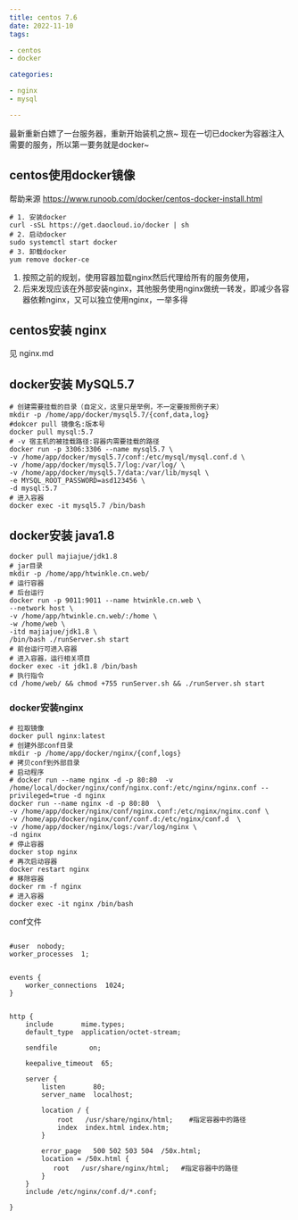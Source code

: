 ```yaml
---
title: centos 7.6
date: 2022-11-10
tags:

- centos
- docker

categories:

- nginx
- mysql

---
```


最新重新白嫖了一台服务器，重新开始装机之旅~
现在一切已docker为容器注入需要的服务，所以第一要务就是docker~

## centos使用docker镜像

帮助来源 https://www.runoob.com/docker/centos-docker-install.html

```shell
# 1. 安装docker
curl -sSL https://get.daocloud.io/docker | sh
# 2. 启动docker
sudo systemctl start docker
# 3. 卸载docker
yum remove docker-ce
```

1. 按照之前的规划，使用容器加载nginx然后代理给所有的服务使用，
2. 后来发现应该在外部安装nginx，其他服务使用nginx做统一转发，即减少各容器依赖nginx，又可以独立使用nginx，一举多得

## centos安装 nginx

见 nginx.md

## docker安装 MySQL5.7
```shell
# 创建需要挂载的目录（自定义，这里只是举例，不一定要按照例子来）
mkdir -p /home/app/docker/mysql5.7/{conf,data,log}
#dokcer pull 镜像名:版本号
docker pull mysql:5.7
# -v 宿主机的被挂载路径:容器内需要挂载的路径
docker run -p 3306:3306 --name mysql5.7 \
-v /home/app/docker/mysql5.7/conf:/etc/mysql/mysql.conf.d \
-v /home/app/docker/mysql5.7/log:/var/log/ \
-v /home/app/docker/mysql5.7/data:/var/lib/mysql \
-e MYSQL_ROOT_PASSWORD=asd123456 \
-d mysql:5.7
# 进入容器
docker exec -it mysql5.7 /bin/bash
```

## docker安装 java1.8
```shell
docker pull majiajue/jdk1.8
# jar目录
mkdir -p /home/app/htwinkle.cn.web/
# 运行容器
# 后台运行
docker run -p 9011:9011 --name htwinkle.cn.web \
--network host \
-v /home/app/htwinkle.cn.web/:/home \
-w /home/web \
-itd majiajue/jdk1.8 \
/bin/bash ./runServer.sh start
# 前台运行可进入容器
# 进入容器，运行相关项目
docker exec -it jdk1.8 /bin/bash
# 执行指令
cd /home/web/ && chmod +755 runServer.sh && ./runServer.sh start
```

### docker安装nginx

```shell
# 拉取镜像
docker pull nginx:latest
# 创建外部conf目录
mkdir -p /home/app/docker/nginx/{conf,logs}
# 拷贝conf到外部目录
# 启动程序
# docker run --name nginx -d -p 80:80  -v /home/local/docker/nginx/conf/nginx.conf:/etc/nginx/nginx.conf --privileged=true -d nginx
docker run --name nginx -d -p 80:80  \
-v /home/app/docker/nginx/conf/nginx.conf:/etc/nginx/nginx.conf \
-v /home/app/docker/nginx/conf/conf.d:/etc/nginx/conf.d  \
-v /home/app/docker/nginx/logs:/var/log/nginx \
-d nginx
# 停止容器
docker stop nginx
# 再次启动容器
docker restart nginx
# 移除容器
docker rm -f nginx
# 进入容器
docker exec -it nginx /bin/bash
```

conf文件

```text

#user  nobody;
worker_processes  1;
 
 
events {
    worker_connections  1024;
}
 
 
http {
    include       mime.types;
    default_type  application/octet-stream;
 
    sendfile        on;
   
    keepalive_timeout  65;
 
    server {
        listen       80;
        server_name  localhost;
 
        location / {
            root   /usr/share/nginx/html;    #指定容器中的路径
            index  index.html index.htm;
        }
 
        error_page   500 502 503 504  /50x.html;
        location = /50x.html {
           root   /usr/share/nginx/html;   #指定容器中的路径
        }
    }
    include /etc/nginx/conf.d/*.conf;

}
```
















